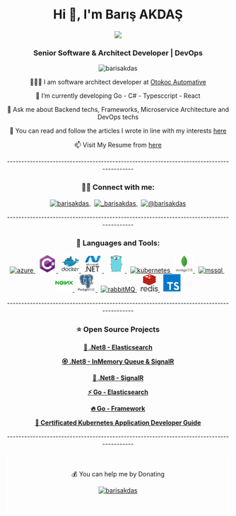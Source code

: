 <div align="center">
  <h1 align="center">Hi 👋, I'm Barış AKDAŞ</h1>
  <img align="center" src="https://media2.giphy.com/media/zhYSVCirREeIZtONCI/giphy.gif" width='150'/>
  <h3 align="center">Senior Software & Architect Developer | DevOps</h3>

  <p align="center"> <img src="https://komarev.com/ghpvc/?username=barisakdsas&label=Profile%20views&color=0e75b6&style=flat" alt="barisakdas" /> </p>
</div>

<div align="center">
  <p align="center">👨🏼‍💻 I am software architect developer at <a href="https://www.otokoc.com.tr/" target="blank">Otokoc Automative</a></p>
  <p align="center">🔭 I’m currently developing Go - C# - Typesccript - React</p>
  <p align="center">💬 Ask me about Backend techs, Frameworks, Microservice Architecture and DevOps techs</p>
  <p align="center">📝 You can read and follow the articles I wrote in line with my interests <a href="https://medium.com/@barisakdas">here</a></p>
  <p align="center">📫 Visit My Resume from <a href="http://iambarisakdas.com/" target="blank">here</a></p>
</div>

<p align="center"> ----------------------------------------------------------------------------------------- </p>

<div align="center">
  <h3 align="center">🤙🏼 Connect with me:</h3>
  <p align="center">
    <a href="https://www.linkedin.com/in/barisakdas/" target="blank">
      <img align="center" src="https://raw.githubusercontent.com/rahuldkjain/github-profile-readme-generator/master/src/images/icons/Social/linked-in-alt.svg" alt="barisakdas" height="30" width="40" />
    </a>
    &nbsp;
    <a href="https://www.instagram.com/_barisakdas/" target="blank">
      <img align="center" src="https://raw.githubusercontent.com/rahuldkjain/github-profile-readme-generator/master/src/images/icons/Social/instagram.svg" alt="_barisakdas" height="30" width="40" />
    </a>
    &nbsp;
    <a href="https://medium.com/@barisakdas" target="blank">
      <img align="center" src="https://raw.githubusercontent.com/rahuldkjain/github-profile-readme-generator/master/src/images/icons/Social/medium.svg" alt="@barisakdas" height="30" width="40" />
    </a>
  </p>
</div>

<p align="center"> ----------------------------------------------------------------------------------------- </p>

<div align="center">
  <h3 align="center">🧩 Languages and Tools:</h3>
  <p align="center"> 
    <a href="https://azure.microsoft.com/en-in/" target="_blank" rel="noreferrer"> 
      <img src="https://www.vectorlogo.zone/logos/microsoft_azure/microsoft_azure-icon.svg" alt="azure" width="40" height="40"/> 
    </a> 
    &nbsp;
    <a href="https://www.w3schools.com/cs/" target="_blank" rel="noreferrer"> 
      <img src="https://raw.githubusercontent.com/devicons/devicon/master/icons/csharp/csharp-original.svg" alt="csharp" width="40" height="40"/> 
    </a> 
    &nbsp;
    <a href="https://www.docker.com/" target="_blank" rel="noreferrer"> 
      <img src="https://raw.githubusercontent.com/devicons/devicon/master/icons/docker/docker-original-wordmark.svg" alt="docker" width="40" height="40"/> 
    </a> 
    &nbsp;
    <a href="https://dotnet.microsoft.com/" target="_blank" rel="noreferrer"> 
      <img src="https://raw.githubusercontent.com/devicons/devicon/master/icons/dot-net/dot-net-original-wordmark.svg" alt="dotnet" width="40" height="40"/> 
    </a> 
    &nbsp;
    <a href="https://golang.org" target="_blank" rel="noreferrer"> 
      <img src="https://raw.githubusercontent.com/devicons/devicon/master/icons/go/go-original.svg" alt="go" width="40" height="40"/> 
    </a> 
    &nbsp;
    <a href="https://kubernetes.io" target="_blank" rel="noreferrer"> 
      <img src="https://www.vectorlogo.zone/logos/kubernetes/kubernetes-icon.svg" alt="kubernetes" width="40" height="40"/> 
    </a> 
    &nbsp;
    <a href="https://www.mongodb.com/" target="_blank" rel="noreferrer"> 
      <img src="https://raw.githubusercontent.com/devicons/devicon/master/icons/mongodb/mongodb-original-wordmark.svg" alt="mongodb" width="40" height="40"/> 
    </a> 
    &nbsp;
    <a href="https://www.microsoft.com/en-us/sql-server" target="_blank" rel="noreferrer"> 
      <img src="https://www.svgrepo.com/show/303229/microsoft-sql-server-logo.svg" alt="mssql" width="40" height="40"/> 
    </a> 
    &nbsp;
    <a href="https://www.nginx.com" target="_blank" rel="noreferrer"> 
      <img src="https://raw.githubusercontent.com/devicons/devicon/master/icons/nginx/nginx-original.svg" alt="nginx" width="40" height="40"/> 
    </a> 
    &nbsp;
    <a href="https://www.postgresql.org" target="_blank" rel="noreferrer"> 
      <img src="https://raw.githubusercontent.com/devicons/devicon/master/icons/postgresql/postgresql-original-wordmark.svg" alt="postgresql" width="40" height="40"/> 
    </a> 
    &nbsp;
    <a href="https://www.rabbitmq.com" target="_blank" rel="noreferrer"> 
      <img src="https://www.vectorlogo.zone/logos/rabbitmq/rabbitmq-icon.svg" alt="rabbitMQ" width="40" height="40"/> 
    </a> 
    &nbsp;
    <a href="https://redis.io" target="_blank" rel="noreferrer"> 
      <img src="https://raw.githubusercontent.com/devicons/devicon/master/icons/redis/redis-original-wordmark.svg" alt="redis" width="40" height="40"/> 
    </a> 
    &nbsp;
    <a href="https://www.typescriptlang.org/" target="_blank" rel="noreferrer"> 
      <img src="https://raw.githubusercontent.com/devicons/devicon/master/icons/typescript/typescript-original.svg" alt="typescript" width="40" height="40"/> 
    </a> 
  </p> 
</div>

<p align="center"> ----------------------------------------------------------------------------------------- </p>

<div align="center">
  <h3 align="center">⭐️ Open Source Projects</h3>

  <a href="https://github.com/barisakdas/elasticsearch-dotnet"><b>🚀 .Net8 - Elasticsearch</b></a>

  <a href="https://github.com/barisakdas/inmemory_queue_dotnet"><b>🏵️ .Net8 - InMemory Queue & SignalR</b></a>

  <a href="https://github.com/barisakdas/signalr-dotnet"><b>🤖 .Net8 - SignalR</b></a>

  <a href="https://github.com/barisakdas/elasticsearch-golang"><b>⚡️ Go - Elasticsearch</b></a>

  <a href="https://github.com/barisakdas/Golang_Framework"><b>🔥 Go - Framework</b></a>

  <a href="https://github.com/barisakdas/ckad"><b>🥊 Certificated Kubernetes Application Developer Guide</b></a>

</div>

<!-- <div align="center" style="border: 2px solid white; text-align: center; padding: 20px;">
  <p>
    <span>📊 GitHub Analytics</span>
  </p>
  <p>
    <img align="center" src="https://github-readme-stats.vercel.app/api?username=barisakdas&show_icons=true&locale=en" alt="barisakdas" />
  </p>
</div> -->

<p align="center"> ----------------------------------------------------------------------------------------- </p>

<div align="center" style="border: 2px solid white; text-align: center; padding: 20px;">
  <p>
    <span>💰 You can help me by Donating</span>
  </p>
  <p>
    <a href="https://buymeacoffee.com/barisakdas">
      <img src="https://img.shields.io/badge/Buy%20Me%20a%20Coffee-ffdd00?style=for-the-badge&logo=buy-me-a-coffee&logoColor=black" alt="barisakdas" />
    </a>
  </p>
</div>
